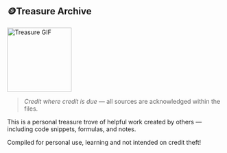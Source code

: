 ## 🪙Treasure Archive 
<img src="https://media1.giphy.com/media/v1.Y2lkPTc5MGI3NjExdTV0dG5ncDNwa3I5N2EyZjBxNGY4MXpvcWdibXlsMnNibndsNDRobSZlcD12MV9pbnRlcm5hbF9naWZfYnlfaWQmY3Q9Zw/yjvfyJN1regrQLDxGl/giphy.gif" alt="Treasure GIF" width="150" style="vertical-align: middle;"/>

> *Credit where credit is due* — all sources are acknowledged within the files.

This is a personal treasure trove of helpful work created by others — including code snippets, formulas, and notes.

Compiled for personal use, learning and not intended on credit theft!


